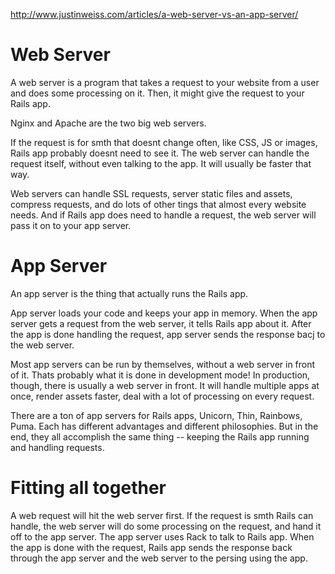 http://www.justinweiss.com/articles/a-web-server-vs-an-app-server/
# Web Server
A web server is a program that takes a request to your website from a user
and does some processing on it. Then, it might give the request to your Rails app.

Nginx and Apache are the two big web servers.

If the request is for smth that doesnt change often, like CSS, JS or images,
Rails app probably doesnt need to see it. The web server can handle the request itself,
without even talking to the app. It will usually be faster that way.

Web servers can handle SSL requests, server static files and assets, compress requests,
and do lots of other tings that almost every website needs.
And if Rails app does need to handle a request, the web server will pass it on to your app server.

# App Server
An app server is the thing that actually runs the Rails app.

App server loads your code and keeps your app in memory.
When the app server gets a request from the web server, it tells Rails app about it.
After the app is done handling the request, app server sends the response bacj to the web server.

Most app servers can be run by themselves, without a web server in front of it.
Thats probably what it is done in development mode!
In production, though, there is usually a web server in front.
It will handle multiple apps at once, render assets faster, deal with a lot of processing on every request.

There are a ton of app servers for Rails apps, Unicorn, Thin, Rainbows, Puma.
Each has different advantages and different philosophies. But in the end, 
they all accomplish the same thing -- keeping the Rails app running and handling requests.

# Fitting all together
A web request will hit the web server first.
If the request is smth Rails can handle, 
the web server will do some processing on the request,
and hand it off to the app server.
The app server uses Rack to talk to Rails app.
When the app is done with the request, 
Rails app sends the response back through the app server
and the web server to the persing using the app.
